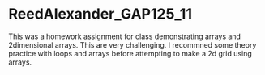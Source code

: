 # ReedAlexander_GAP125_11
This was a homework assignment for class demonstrating arrays and 2dimensional arrays. This are very challenging.
I recommned some theory practice with loops and arrays before attempting to make a 2d grid using arrays.

